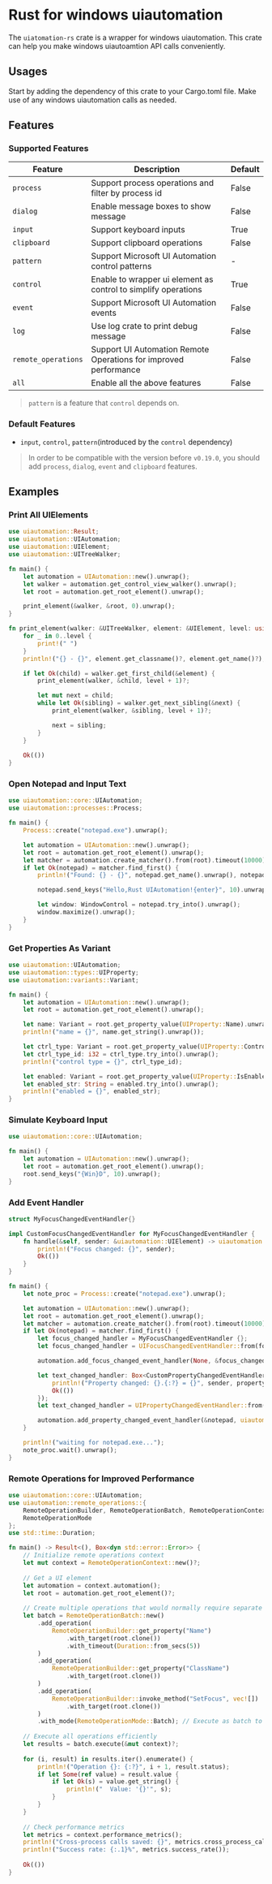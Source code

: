 # Rust for windows uiautomation

The `uiatomation-rs` crate is a wrapper for windows uiautomation. This crate can help you make windows uiautoamtion API calls conveniently.

## Usages

Start by adding the dependency of this crate to your Cargo.toml file. Make use of any windows uiautomation calls as needed.

## Features

### Supported Features

| Feature | Description | Default |
| ------- | ----------- | ------- |
| `process` | Support process operations and filter by process id | False |
| `dialog` | Enable message boxes to show message | False |
| `input` | Support keyboard inputs | True |
| `clipboard` | Support clipboard operations | False |
| `pattern` | Support Microsoft UI Automation control patterns | - |
| `control` | Enable to wrapper ui element as control to simplify operations | True |
| `event` | Support Microsoft UI Automation events | False |
| `log` | Use log crate to print debug message | False |
| `remote_operations` | Support UI Automation Remote Operations for improved performance | False |
| `all` | Enable all the above features | False |

> `pattern` is a feature that `control` depends on.

### Default Features

+ `input`, `control`, `pattern`(introduced by the `control` dependency)

> In order to be compatible with the version before `v0.19.0`, you should add `process`, `dialog`, `event` and `clipboard` features.

## Examples

### Print All UIElements

``` rust
use uiautomation::Result;
use uiautomation::UIAutomation;
use uiautomation::UIElement;
use uiautomation::UITreeWalker;

fn main() {
    let automation = UIAutomation::new().unwrap();
    let walker = automation.get_control_view_walker().unwrap();
    let root = automation.get_root_element().unwrap();

    print_element(&walker, &root, 0).unwrap();
}

fn print_element(walker: &UITreeWalker, element: &UIElement, level: usize) -> Result<()> {
    for _ in 0..level {
        print!(" ")
    }
    println!("{} - {}", element.get_classname()?, element.get_name()?);

    if let Ok(child) = walker.get_first_child(&element) {
        print_element(walker, &child, level + 1)?;

        let mut next = child;
        while let Ok(sibling) = walker.get_next_sibling(&next) {
            print_element(walker, &sibling, level + 1)?;

            next = sibling;
        }
    }
    
    Ok(())
}
```

### Open Notepad and Input Text

``` rust
use uiautomation::core::UIAutomation;
use uiautomation::processes::Process;

fn main() {
    Process::create("notepad.exe").unwrap();

    let automation = UIAutomation::new().unwrap();
    let root = automation.get_root_element().unwrap();
    let matcher = automation.create_matcher().from(root).timeout(10000).classname("Notepad");
    if let Ok(notepad) = matcher.find_first() {
        println!("Found: {} - {}", notepad.get_name().unwrap(), notepad.get_classname().unwrap());

        notepad.send_keys("Hello,Rust UIAutomation!{enter}", 10).unwrap();

        let window: WindowControl = notepad.try_into().unwrap();
        window.maximize().unwrap();
    }
}
```

### Get Properties As Variant

``` rust
use uiautomation::UIAutomation;
use uiautomation::types::UIProperty;
use uiautomation::variants::Variant;

fn main() {
    let automation = UIAutomation::new().unwrap();
    let root = automation.get_root_element().unwrap();

    let name: Variant = root.get_property_value(UIProperty::Name).unwrap();
    println!("name = {}", name.get_string().unwrap());

    let ctrl_type: Variant = root.get_property_value(UIProperty::ControlType).unwrap();
    let ctrl_type_id: i32 = ctrl_type.try_into().unwrap();
    println!("control type = {}", ctrl_type_id);

    let enabled: Variant = root.get_property_value(UIProperty::IsEnabled).unwrap();
    let enabled_str: String = enabled.try_into().unwrap();
    println!("enabled = {}", enabled_str);
}
```

### Simulate Keyboard Input

``` rust
use uiautomation::core::UIAutomation;

fn main() {
    let automation = UIAutomation::new().unwrap();
    let root = automation.get_root_element().unwrap();
    root.send_keys("{Win}D", 10).unwrap();
}
```

### Add Event Handler

``` rust
struct MyFocusChangedEventHandler{}

impl CustomFocusChangedEventHandler for MyFocusChangedEventHandler {
    fn handle(&self, sender: &uiautomation::UIElement) -> uiautomation::Result<()> {
        println!("Focus changed: {}", sender);
        Ok(())
    }
}

fn main() {
    let note_proc = Process::create("notepad.exe").unwrap();

    let automation = UIAutomation::new().unwrap();
    let root = automation.get_root_element().unwrap();
    let matcher = automation.create_matcher().from(root).timeout(10000).classname("Notepad");
    if let Ok(notepad) = matcher.find_first() {
        let focus_changed_handler = MyFocusChangedEventHandler {};
        let focus_changed_handler = UIFocusChangedEventHandler::from(focus_changed_handler);

        automation.add_focus_changed_event_handler(None, &focus_changed_handler).unwrap();

        let text_changed_handler: Box<CustomPropertyChangedEventHandlerFn> = Box::new(|sender, property, value| {
            println!("Property changed: {}.{:?} = {}", sender, property, value);
            Ok(())
        });
        let text_changed_handler = UIPropertyChangedEventHandler::from(text_changed_handler);

        automation.add_property_changed_event_handler(&notepad, uiautomation::types::TreeScope::Subtree, None, &text_changed_handler, &[UIProperty::ValueValue]).unwrap();
    }

    println!("waiting for notepad.exe...");
    note_proc.wait().unwrap();
}
```

### Remote Operations for Improved Performance

``` rust
use uiautomation::core::UIAutomation;
use uiautomation::remote_operations::{
    RemoteOperationBuilder, RemoteOperationBatch, RemoteOperationContext,
    RemoteOperationMode
};
use std::time::Duration;

fn main() -> Result<(), Box<dyn std::error::Error>> {
    // Initialize remote operations context
    let mut context = RemoteOperationContext::new()?;
    
    // Get a UI element
    let automation = context.automation();
    let root = automation.get_root_element()?;
    
    // Create multiple operations that would normally require separate cross-process calls
    let batch = RemoteOperationBatch::new()
        .add_operation(
            RemoteOperationBuilder::get_property("Name")
                .with_target(root.clone())
                .with_timeout(Duration::from_secs(5))
        )
        .add_operation(
            RemoteOperationBuilder::get_property("ClassName")
                .with_target(root.clone())
        )
        .add_operation(
            RemoteOperationBuilder::invoke_method("SetFocus", vec![])
                .with_target(root.clone())
        )
        .with_mode(RemoteOperationMode::Batch); // Execute as batch to save cross-process calls
    
    // Execute all operations efficiently
    let results = batch.execute(&mut context)?;
    
    for (i, result) in results.iter().enumerate() {
        println!("Operation {}: {:?}", i + 1, result.status);
        if let Some(ref value) = result.value {
            if let Ok(s) = value.get_string() {
                println!("  Value: '{}'", s);
            }
        }
    }
    
    // Check performance metrics
    let metrics = context.performance_metrics();
    println!("Cross-process calls saved: {}", metrics.cross_process_calls_saved);
    println!("Success rate: {:.1}%", metrics.success_rate());
    
    Ok(())
}
```
